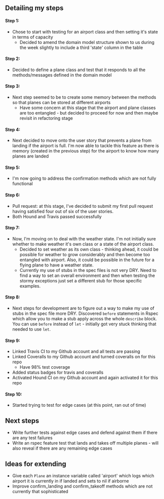 Detailing my steps
--------------------

#### Step 1:
- Chose to start with testing for an airport class and then setting it's state in terms of capacity
  - Decided to amend the domain model structure shown to us during the week slightly to include a third 'state' column in the table

#### Step 2:
- Decided to define a plane class and test that it responds to all the methods/messages defined in the domain model

#### Step 3:
- Next step seemed to be to create some memory between the methods so that planes can be stored at different airports
  - Have some concern at this stage that the airport and plane classes are too entangled - but decided to proceed for now and then maybe revisit in refactoring stage

#### Step 4:
- Next decided to move onto the user story that prevents a plane from landing if the airport is full. I'm now able to tackle this feature as there is memory (created in the previous step) for the airport to know how many planes are landed

#### Step 5:
- I'm now going to address the confirmation methods which are not fully functional

#### Step 6:
- Pull request: at this stage, I've decided to submit my first pull request having satisfied four out of six of the user stories.
- Both Hound and Travis passed successfully

#### Step 7:
- Now, I'm moving on to deal with the weather state. I'm not initially sure whether to make weather it's own class or a state of the airport class.
  - Decided to set weather as its own class - thinking ahead, it could be possible for weather to grow considerably and then become too entangled with airport. Also, it could be possible in the future for a flying plane to have a weather state.
  - Currently my use of stubs in the spec files is not very DRY. Need to find a way to set an overall environment and then when testing the stormy exceptions just set a different stub for those specific examples.

#### Step 8:
- Next steps for development are to figure out a way to make my use of stubs in the spec file more DRY. Discovered `before` statements in Rspec which allow you to make a stub apply across the whole `describe` block. You can use `before` instead of `let` - initially got very stuck thinking that needed to use `let`.

#### Step 9:
- Linked Travis CI to my Github account and all tests are passing
- Linked Coveralls to my Github account and turned coveralls on for this repo
  - Have 98% test coverage
- Added status badges for travis and coveralls
- Activated Hound CI on my Github account and again activated it for this repo

#### Step 10:
- Started trying to test for edge cases (at this point, ran out of time)

Next steps
--------------------

* Write further tests against edge cases and defend against them if there are any test failures
* Write an rspec feature test that lands and takes off multiple planes - will also reveal if there are any remaining edge cases

Ideas for extending
--------------------

* Give each `Plane` an instance variable called 'airport' which logs which airport it is currently in if landed and sets to nil if airborne
* Improve confirm_landing and confirm_takeoff methods which are not currently that sophisticated
